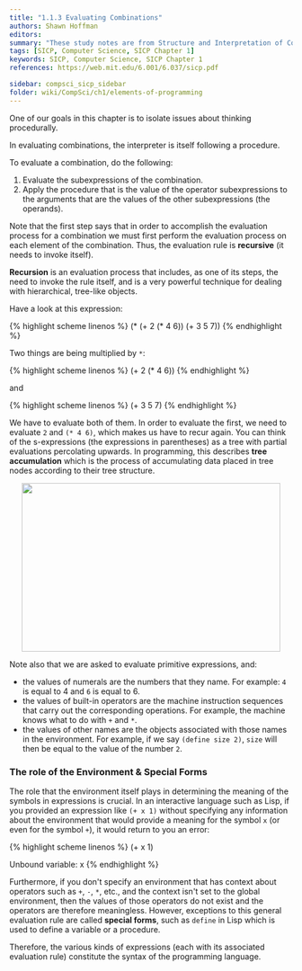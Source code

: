 ```yaml
---
title: "1.1.3 Evaluating Combinations"
authors: Shawn Hoffman
editors: 
summary: "These study notes are from Structure and Interpretation of Computer Programs - 2nd Edition (MIT Electrical Engineering and Computer Science) by Abelson, H. and Sussman, G."
tags: [SICP, Computer Science, SICP Chapter 1]
keywords: SICP, Computer Science, SICP Chapter 1
references: https://web.mit.edu/6.001/6.037/sicp.pdf

sidebar: compsci_sicp_sidebar
folder: wiki/CompSci/ch1/elements-of-programming
---
```


One of our goals in this chapter is to isolate issues about thinking procedurally.

In evaluating combinations, the interpreter is itself following a procedure.

To evaluate a combination, do the following:

1. Evaluate the subexpressions of the combination.
2. Apply the procedure that is the value of the operator subexpressions to the arguments that are the values of the other subexpressions (the operands).

Note that the first step says that in order to accomplish the evaluation process for a combination we must first perform the evaluation process on each element of the combination. Thus, the evaluation rule is **recursive** (it needs to invoke itself).

**Recursion** is an evaluation process that includes, as one of its steps, the need to invoke the rule itself, and is a very powerful technique for dealing with hierarchical, tree-like objects.

Have a look at this expression:

{% highlight scheme linenos %}
(* (+ 2 (* 4 6))
   (+ 3 5 7))
{% endhighlight %}

Two things are being multiplied by `*`:

{% highlight scheme linenos %}
(+ 2 (* 4 6))
{% endhighlight %}

and

{% highlight scheme linenos %}
(+ 3 5 7)
{% endhighlight %}

We have to evaluate both of them. In order to evaluate the first, we need to evaluate `2` and `(* 4 6)`, which makes us have to recur again. You can think of the s-expressions (the expressions in parentheses) as a tree with partial evaluations percolating upwards. In programming, this describes **tree accumulation** which is the process of accumulating data placed in tree nodes according to their tree structure.

<p align="center">
  <img width="460" height="300" src="../images/sicp-recursion-tree.png">
</p>

Note also that we are asked to evaluate primitive expressions, and:

- the values of numerals are the numbers that they name. For example: `4` is equal to 4 and `6` is equal to 6.
- the values of built-in operators are the machine instruction sequences that carry out the corresponding operations. For example, the machine knows what to do with `+` and `*`.
- the values of other names are the objects associated with those names in the environment. For example, if we say `(define size 2)`, `size` will then be equal to the value of the number `2`.

### The role of the Environment & Special Forms

The role that the environment itself plays in determining the meaning of the symbols in expressions is crucial. In an interactive language such as Lisp, if you provided an expression like `(+ x 1)` without specifying any information about the environment that would provide a meaning for the symbol `x` (or even for the symbol `+`), it would return to you an error:

{% highlight scheme linenos %}
(+ x 1)

Unbound variable: x
{% endhighlight %}

Furthermore, if you don't specify an environment that has context about operators such as `+`, `-`, `*`, etc., and the context isn't set to the global environment, then the values of those operators do not exist and the operators are therefore meaningless. However, exceptions to this general evaluation rule are called **special forms**, such as `define` in Lisp which is used to define a variable or a procedure.

Therefore, the various kinds of expressions (each with its associated evaluation rule) constitute the syntax of the programming language.
